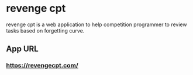 # revenge cpt

revenge cpt is a web application to help competition programmer to review tasks based on forgetting curve.

## App URL

### **https://revengecpt.com/**
